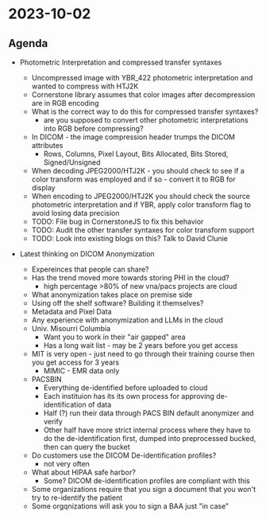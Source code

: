 # 2023-10-02

## Agenda

* Photometric Interpretation and compressed transfer syntaxes
  * Uncompressed image with YBR_422 photometric interpretation and wanted to compress with HTJ2K
  * Cornerstone library assumes that color images after decompression are in RGB encoding
  * What is the correct way to do this for compressed transfer syntaxes?
    * are you supposed to convert other photometric interpretations into RGB before compressing?
  * In DICOM - the image compression header trumps the DICOM attributes
    * Rows, Columns, Pixel Layout, Bits Allocated, Bits Stored, Signed/Unsigned
  * When decoding JPEG2000/HTJ2K - you should check to see if a color transform was employed and if so - convert it to RGB for display
  * When encoding to JPEG2000/HTJ2K you should check the source photometric interpretation and if YBR, apply color transform flag to avoid losing data precision
  * TODO: File bug in CornerstoneJS to fix this behavior
  * TODO: Audit the other transfer syntaxes for color transform support
  * TODO: Look into existing blogs on this?  Talk to David Clunie

* Latest thinking on DICOM Anonymization
  * Expereinces that people can share?
  * Has the trend moved more towards storing PHI in the cloud?
    * high percentage >80% of new vna/pacs projects are cloud
  * What anonymization takes place on premise side
  * Using off the shelf software?  Building it themselves?
  * Metadata and Pixel Data
  * Any experience with anonymization and LLMs in the cloud
  * Univ. Misourri Columbia
    * Want you to work in their "air gapped" area
    * Has a long wait list - may be 2 years before you get access
  * MIT is very open - just need to go through their training course then you get access for 3 years
    * MIMIC - EMR data only
  * PACSBIN
    * Everything de-identified before uploaded to cloud
    * Each instituion has its its own process for approving de-identification of data
    * Half (?) run their data through PACS BIN default anonymizer and verify
    * Other half have more strict internal process where they have to do the de-identification first, dumped into preprocessed bucked, then can query the bucket
  * Do customers use the DICOM De-identification profiles?
    * not very often
  * What about HIPAA safe harbor?
    * Some? DICOM de-identification profiles are compliant with this
  * Some organizations require that you sign a document that you won't try to re-identify the patient
  * Some orgqnizations will ask you to sign a BAA just "in case" 



